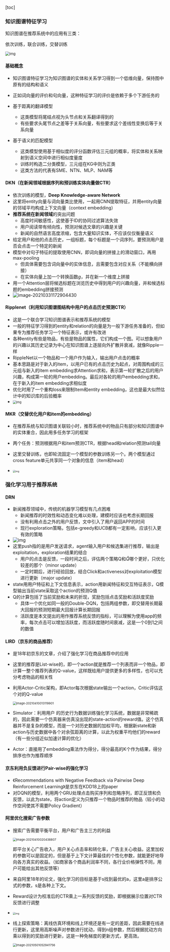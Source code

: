 [toc]

### 知识图谱特征学习

知识图谱在推荐系统中的应用有三类：

依次训练，联合训练，交替训练

<img src="https://upload-images.jianshu.io/upload_images/4155986-2b95f73d788a2357.png?imageMogr2/auto-orient/strip|imageView2/2/format/webp" alt="img" style="zoom: 80%;" />

#### 基础概念

- 知识图谱特征学习为知识图谱的实体和关系学习得到一个低维向量，保持图中原有的结构和语义
- 正如词向量的评价和句向量，这种特征学习的评价是依赖于多个下游任务的
- 基于距离的翻译模型
  - 这类模型将尾结点视为头节点和关系翻译得到的
  - 有些要求头尾节点之差等于关系向量，有些要求这个差线性变换后等于关系向量

- 基于语义的匹配模型
  - 这类模型使用基于相似度的评分函数评估三元组的概率，将实体和关系映射到语义空间中进行相似度量度
  - 训练时构造二分类模型，三元组在KG中则为正类
  - 这类方法的代表有SME、NTN、MLP、NAM等

#### DKN（在新闻领域根据序列和预训练实体向量做CTR）

- 依次训练的模型，**Deep Knowledge-aware Network**
- 这里将entity向量与词向量类比使用，一起用CNN提取特征，并用entity向量的邻域平均构成上下文向量（context embedding）
- **推荐系统在新闻领域**的突出问题
  - 高度时间敏感性，这使基于ID的协同过滤算法失效
  - 用户阅读带有倾向性，预测对候选文章的兴趣是关键
  - 新闻的自然语言高度浓缩，包含大量知识实体，不应该仅仅衡量语义
- 给定用户和他的点击历史，一组标题，每个标题是一个词序列，要预测用户是否会点击一个特定的新闻
- 模型中对句子特征的提取使用CNN，即词向量的拼接上的滑动窗口，再用max-pooling
  - 但具体需要包含词向量中的实体信息，且需要包含对应关系（不能横向拼接）
  - 在实体向量上加一个转换函数$g$，并在新一个维度上拼接
- 用一个Attention层将候选标题在浏览历史中得到用户的兴趣向量，并和候选标题的embedding拼接预测
- <img src="https://i.loli.net/2021/04/01/8sVT6gJIEKj32pC.png" alt="image-20210331172904430"  />

#### Ripplenet（利用知识图谱图结构中用户的点击历史预测CTR）

- 这是一个联合学习知识图谱表示和推荐系统的模型
- 一般的特征学习得到的entity和relation的向量是为一般下游任务准备的，但如果专为推荐任务学习一个特征表示，或许有改进
- 各种entity有些是物品，有些是物品的属性，它们构成一个图。可以想象用户的兴趣以其历史记录为中心在知识图谱上逐层向外扩散并衰减，就像Ripple一样
- RippleNet以一个物品和一个用户作为输入，输出用户点击的概率
- 基本思路是对于新入的item，以用户已有的点击历史为起点，对周围构成的三元组与新入的item embedding求Attention求和，表示第一轮扩散之后的用户兴趣，构成第一轮的用户embedding。最后对各轮的用户embedding求和，在于新入的item embedding求相似度
- 优化时用了一个重构loss来限制Item和entity embedding，这也是最大似然估计中的知识库的后验概率
- <img src="https://upload-images.jianshu.io/upload_images/4155986-ec734bf5b72d6bb8.png?imageMogr2/auto-orient/strip|imageView2/2/format/webp" alt="img" style="zoom: 67%;" />



#### MKR（交替优化用户和item的embedding）

- 在推荐系统与知识图谱关联较小时，推荐系统中的物品只有部分和知识图谱中的实体重合，因此用多任务学习的框架
- 两个任务：预测根据用户和item预测CTR，根据head和relation预测tail向量
- 这里交替训练，也即轮流固定一个模型的参数训练另一个。两个模型通过cross feature单元共享同一个对象的信息（item和head）

- <img src="https://upload-images.jianshu.io/upload_images/4155986-1bd15d306b436245.png?imageMogr2/auto-orient/strip|imageView2/2/w/1200/format/webp" alt="img" style="zoom: 50%;" />

### 强化学习用于推荐系统

#### DRN

- 新闻推荐领域中，传统的机器学习模型有几点困难
  - 新闻推荐的时效性和动态变化难以处理，建模时应该也考虑长期回报
  - 没有利用点击之外的用户反馈，文中引入了用户返回APP的时间
  - 现行exploration策略，包括e-greedy和UCB都有一定影响，应该引入更有效的策略
- ![img](https://upload-images.jianshu.io/upload_images/4155986-dea44a2b28da4d40.png?imageMogr2/auto-orient/strip|imageView2/2/format/webp)
- 这里push指的是用户发送请求，agent输入用户和候选集进行推荐，输出是exploitation，exploration结果的结合
  - 用户的点击是反馈，一段时间之后，评估两个策略Q和$\hat{Q}$哪个更好，只优化较差的那个（minor update）
  - 一定时期后，进行经验回放，结合Click和activeness对exploitation模型进行更新（major update）
- state用用户特征和上下文信息表示，action用新闻特征和交互特征表示，Q模型输出当前state采取这个action的预测Q值
- Q的计算包括了当前奖励和未来的折现，奖励包括点击奖励和活跃度奖励
  - 具体一个优化如同一般的Double-DQN，包括两组参数，即交替用长期最大回报的预测短期最大回报计算长期回报
  - 活跃度是本文提出的用作推荐系统反馈的指标，可以理解为使用app的频率，每次点击可以增加活跃度，而活跃度随时间衰减，这是一个0到1之间的数值

#### LIRD（京东的商品推荐）

- 是18年初京东的文章，介绍了强化学习在商品推荐中的应用

- 这里的推荐是List-wise的，即一个action就是推荐一个列表而非一个物品，即计算一整个推荐列表的Q-value，这样既给用户提供更多的多样性，也可以充分考虑物品的相关性

- 利用Actor-Critic架构，即Actor每次根据state输出一个action，Critic评估这个对的Q-value

  <img src="../../../AppData/Roaming/Typora/typora-user-images/image-20210410013119901.png" alt="image-20210410013119901" style="zoom: 67%;" />

- Simulator：利用用户 的历史行为数据训练强化学习系统，数据是非常稀疏的，因此需要一个仿真器来仿真没出现的state-action的reward值。这个仿真器并不是复杂的模型，而是一个对历史数据的加权平均，根据新state和新action与历史数据中各个对余弦距离的计算，以此为权重平均他们的reward（有一些分组近似加速计算的优化）

- Actor：直接用了embedding乘法作为得分，得分最高的K个作为结果，得分排序也作为推荐顺序

#### 京东利用负反馈进行Pair-wise的强化学习

- 《Recommendations with Negative Feedback via Pairwise Deep Reinforcement Learning》是京东在KDD18上的paper
- 对DQN的模型，利用两个GRU处理点击购买序列和忽略序列，即正反馈和负反馈，以此为state，将action定义为只推荐一个物品时推荐的物品（较小的动作空间使其不需要Policy Gradient）

#### 阿里优化搜索广告参数

- 搜索广告需要平衡平台，用户和广告主三方的利益

  <img src="https://i.loli.net/2021/04/10/8y9pbsSLcVqKU2I.png" alt="image-20210410020438807" style="zoom: 67%;" />

  即平台关心广告收入，用户关心点击率和转化率，广告主关心收益。这里加权的参数可以是固定的，但是基于上下文计算最佳的个性化参数，就能更好地导向各方真实的收益。（如商家各个商品利润率不同，各行业价格弹性不同，用户可能给出其他反馈等）

- 来自阿里18年的论文，强化学习的目标是基于s找到最优的a，这里a是排序公式的参数，s是各种上下文。

- Reward设计为校准后的CTR乘上一系列反馈的奖励，即根据展示位置对CTR反馈进行调整

- <img src="https://upload-images.jianshu.io/upload_images/4155986-9e7039237a6bc00e.png?imageMogr2/auto-orient/strip|imageView2/2/format/webp" alt="img" style="zoom: 50%;" />

- 线上探索策略：离线仿真环境和线上环境还是有一定的差距，因此需要在线进行更新，这里用高斯噪声对参数进行扰动，得到n组参数，然后根据扰动方向乘以得到的奖励进行更新，这是一种免梯度的更新方式，更高效。

  <img src="https://i.loli.net/2021/05/01/sXVcANKFWMhIlLE.png" alt="image-20210501052941756" style="zoom: 67%;" />



